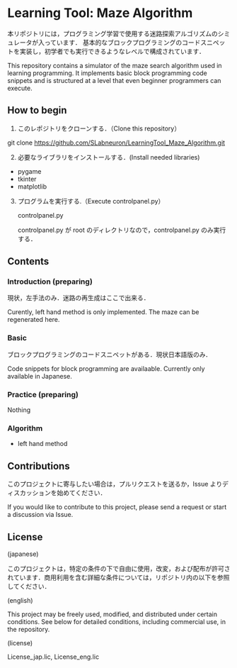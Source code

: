 # Learning Tool: Maze Algorithm

本リポジトリには，プログラミング学習で使用する迷路探索アルゴリズムのシミュレータが入っています．
基本的なブロックプログラミングのコードスニペットを実装し，初学者でも実行できるようなレベルで構成されています．

This repository contains a simulator of the maze search algorithm used in learning programming.
It implements basic block programming code snippets and is structured at a level that even beginner programmers can execute.

## How to begin

1. このレポジトリをクローンする．（Clone this repository）

  git clone https://github.com/SLabneuron/LearningTool_Maze_Algorithm.git
   
2. 必要なライブラリをインストールする．(Install needed libraries)

  - pygame
  - tkinter
  - matplotlib

3. プログラムを実行する.（Execute controlpanel.py）

   controlpanel.py

   controlpanel.py が root のディレクトリなので，controlpanel.py のみ実行する．


## Contents

  ### Introduction (preparing)

  現状，左手法のみ．迷路の再生成はここで出来る．
  
  Curently, left hand method is only implemented. 
  The maze can be regenerated here.


  ### Basic

  ブロックプログラミングのコードスニペットがある．現状日本語版のみ．
  
  Code snippets for block programming are availaable.
  Currently only available in Japanese.


  ### Practice (preparing)

  Nothing
  

  ### Algorithm
  - left hand method



## Contributions

  このプロジェクトに寄与したい場合は，プルリクエストを送るか，Issue よりディスカッションを始めてください．

  If you would like to contribute to this project, please send a request or start a discussion via Issue.

## License

  (japanese)

  このプロジェクトは，特定の条件の下で自由に使用，改変，および配布が許可されています．商用利用を含む詳細な条件については，リポジトリ内の以下を参照してください．

  (english)

  This project may be freely used, modified, and distributed under certain conditions. See below for detailed conditions, including commercial use, in the repository.

  (license)

  License_jap.lic, License_eng.lic
